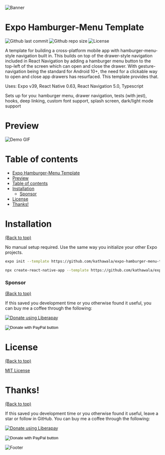 <!--- Add banner here --->
![Banner](https://storage.googleapis.com/gh-assets/Funzo.jpg)

# Expo Hamburger-Menu Template

<!-- Add buttons here -->
![Github last commit](https://img.shields.io/github/last-commit/kathawala/expo-hamburger-menu-template)
![Github repo size](https://img.shields.io/github/repo-size/kathawala/expo-hamburger-menu-template)
![License](https://img.shields.io/github/license/kathawala/expo-hamburger-menu-template)

<!-- Describe your project in brief -->

A template for building a cross-platform mobile app with hamburger-menu-style navigation built in.
This builds on top of the drawer-style navigation included in React Navigation by adding a hamburger menu button to the top-left of the screen which can open and close the drawer.
With gesture-navigation being the standard for Android 10+, the need for a clickable way to open and close app drawers has resurfaced.
This template provides that.

Uses: Expo v39, React Native 0.63, React Navigation 5.0, Typescript

Sets up for you: hamburger menu, drawer navigation, tests (with jest), hooks, deep linking, custom font support, splash screen, dark/light mode support

# Preview

<!-- Add a demo for your project -->

![Demo GIF](https://storage.googleapis.com/gh-assets/expo-template.gif)

# Table of contents

- [Expo Hamburger-Menu Template](#expo-hamburger-menu-template)
- [Preview](#preview)
- [Table of contents](#table-of-contents)
- [Installation](#installation)
    - [Sponsor](#sponsor)
- [License](#license)
- [Thanks!](#thanks)

# Installation
[(Back to top)](#table-of-contents)

No manual setup required. Use the same way you initialize your other Expo projects.

```bash
expo init --template https://github.com/kathawala/expo-hamburger-menu-template
```

```bash
npx create-react-native-app --template https://github.com/kathawala/expo-hamburger-menu-template
```

### Sponsor
[(Back to top)](#table-of-contents)

If this saved you development time or you otherwise found it useful, you can buy me a coffee through the following:

<!-- Liberapay -->
<script src="https://liberapay.com/kathawala/widgets/button.js"></script>
<noscript><a href="https://liberapay.com/kathawala/donate"><img alt="Donate using Liberapay" src="https://liberapay.com/assets/widgets/donate.svg"></a></noscript>

<!-- PayPal -->
<form action="https://www.paypal.com/cgi-bin/webscr" method="post" target="_top">
<input type="hidden" name="cmd" value="_donations" />
<input type="hidden" name="business" value="LHG78XBMVTU82" />
<input type="hidden" name="item_name" value="Open Source Software" />
<input type="hidden" name="currency_code" value="USD" />
<input type="image" src="https://www.paypalobjects.com/en_US/i/btn/btn_donateCC_LG.gif" border="0" name="submit" title="PayPal - The safer, easier way to pay online!" alt="Donate with PayPal button" />
<img alt="" border="0" src="https://www.paypal.com/en_US/i/scr/pixel.gif" width="1" height="1" />
</form>

# License
[(Back to top)](#table-of-contents)

<!-- Adding the license to README is a good practice so that people can easily refer to it.--->

[MIT License](https://opensource.org/licenses/MIT)

# Thanks!
[(Back to top)](#table-of-contents)

If this saved you development time or you otherwise found it useful, leave a star or follow in GitHub.
You can buy me a coffee through the following:

<!-- Liberapay -->
<script src="https://liberapay.com/kathawala/widgets/button.js"></script>
<noscript><a href="https://liberapay.com/kathawala/donate"><img alt="Donate using Liberapay" src="https://liberapay.com/assets/widgets/donate.svg"></a></noscript>

<!-- PayPal -->
<form action="https://www.paypal.com/cgi-bin/webscr" method="post" target="_top">
<input type="hidden" name="cmd" value="_donations" />
<input type="hidden" name="business" value="LHG78XBMVTU82" />
<input type="hidden" name="item_name" value="Open Source Software" />
<input type="hidden" name="currency_code" value="USD" />
<input type="image" src="https://www.paypalobjects.com/en_US/i/btn/btn_donateCC_LG.gif" border="0" name="submit" title="PayPal - The safer, easier way to pay online!" alt="Donate with PayPal button" />
<img alt="" border="0" src="https://www.paypal.com/en_US/i/scr/pixel.gif" width="1" height="1" />
</form>

![Footer](https://storage.googleapis.com/gh-assets/footer.jpg)

